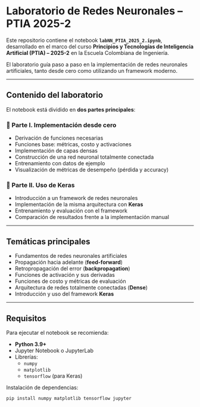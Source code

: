 
# Laboratorio de Redes Neuronales – PTIA 2025-2  

Este repositorio contiene el notebook **`labNN_PTIA_2025_2.ipynb`**, desarrollado en el marco del curso **Principios y Tecnologías de Inteligencia Artificial (PTIA) – 2025-2** en la Escuela Colombiana de Ingeniería.  

El laboratorio guía paso a paso en la implementación de redes neuronales artificiales, tanto desde cero como utilizando un framework moderno.  

---

## Contenido del laboratorio  

El notebook está dividido en **dos partes principales**:  

### 🔹 Parte I. Implementación desde cero  
- Derivación de funciones necesarias  
- Funciones base: métricas, costo y activaciones  
- Implementación de capas densas  
- Construcción de una red neuronal totalmente conectada  
- Entrenamiento con datos de ejemplo  
- Visualización de métricas de desempeño (pérdida y accuracy)  

### 🔹 Parte II. Uso de Keras  
- Introducción a un framework de redes neuronales  
- Implementación de la misma arquitectura con **Keras**  
- Entrenamiento y evaluación con el framework  
- Comparación de resultados frente a la implementación manual  

---

## Temáticas principales  

- Fundamentos de redes neuronales artificiales  
- Propagación hacia adelante (**feed-forward**)  
- Retropropagación del error (**backpropagation**)  
- Funciones de activación y sus derivadas  
- Funciones de costo y métricas de evaluación  
- Arquitectura de redes totalmente conectadas (**Dense**)  
- Introducción y uso del framework **Keras**  

---

## Requisitos  

Para ejecutar el notebook se recomienda:  

- **Python 3.9+**  
- Jupyter Notebook o JupyterLab  
- Librerías:  
  - `numpy`  
  - `matplotlib`  
  - `tensorflow` (para Keras)  

Instalación de dependencias:  
```bash
pip install numpy matplotlib tensorflow jupyter


